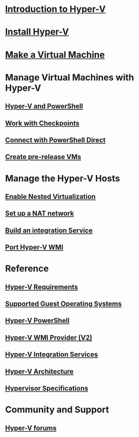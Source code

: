 # [Introduction to Hyper-V](./about/index.md)
# [Install Hyper-V](quick-start/enable-hyper-v.md)
# [Make a Virtual Machine](quick-start/quick-create-virtual-machine.md)
# Manage Virtual Machines with Hyper-V
## [Hyper-V and PowerShell](quick-start/try-hyper-v-powershell.md)
## [Work with Checkpoints](user-guide/checkpoints.md)
## [Connect with PowerShell Direct](user-guide/powershell-direct.md)
## [Create pre-release VMs](user-guide/create-pre-release-vm.md) 
# Manage the Hyper-V Hosts
## [Enable Nested Virtualization](user-guide/nested-virtualization.md)
## [Set up a NAT network](user-guide/setup-nat-network.md)
## [Build an integration Service](user-guide/make-integration-service.md)
## [Port Hyper-V WMI](user-guide/refactor-wmiv1-to-wmiv2.md)
# Reference
## [Hyper-V Requirements](reference/hyper-v-requirements.md)
## [Supported Guest Operating Systems](about/supported-guest-os.md)
## [Hyper-V PowerShell](https://technet.microsoft.com/library/hh848559.aspx)
## [Hyper-V WMI Provider (V2)](https://msdn.microsoft.com/library/hh850319.aspx)
## [Hyper-V Integration Services](reference/integration-services.md)
## [Hyper-V Architecture](reference/hyper-v-architecture.md)
## [Hypervisor Specifications](reference/tlfs.md)
# Community and Support
## [Hyper-V forums](https://social.technet.microsoft.com/Forums/windowsserver/en-US/home?forum=winserverhyperv)
